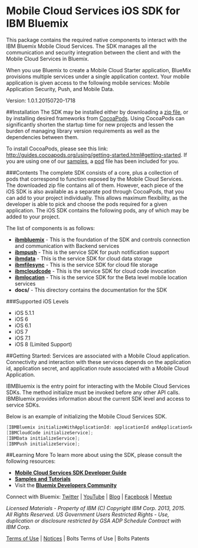 Mobile Cloud Services iOS SDK for IBM Bluemix
===

This package contains the required native components to interact with the IBM
Bluemix Mobile Cloud Services.  The SDK manages all the communication and security integration between 
the client and with the Mobile Cloud Services in Bluemix.

When you use Bluemix to create a Mobile Cloud Starter application, BlueMix provisions 
multiple services under a single application context. Your mobile application is given 
access to the following mobile services: Mobile Application Security, Push, and Mobile Data.

Version: 1.0.1.20150720-1718

##Installation
The SDK may be installed either by downloading a [zip file](https://mbaas-catalog.ng.bluemix.net/sdk/ibm-baas-sdk-ios.zip),
or by installing desired frameworks from [CocoaPods](http://cocoapods.org/). Using CocoaPods 
can significantly shorten the startup time for new projects and lessen the burden of managing 
library version requirements as well as the dependencies between them.

To install CocoaPods, please see this link: http://guides.cocoapods.org/using/getting-started.html#getting-started.  If you
are using one of our [samples](https://hub.jazz.net/user/mobilecloud),
a [pod](http://guides.cocoapods.org/using/the-podfile.html)
file has been included for you.

###Contents
The complete SDK consists of a core, plus a collection of pods that correspond to function exposed
by the Mobile Cloud Services.  The downloaded zip file
contains all of them. However, each piece of the iOS SDK is also available as a separate pod
through CocoaPods, 
that you can add to your project individually. This allows maximum flexibility, as the developer is able to 
pick and choose the pods required for a given application. The iOS SDK contains the following 
pods, any of which may be added to your project.

The list of components is as follows:
- **[ibmbluemix](https://hub.jazz.net/project/bluemixmobilesdk/ibmbluemix-ios/overview)** - This is the foundation of the SDK and controls connection and communication with Backend services
- **[ibmpush](https://hub.jazz.net/project/bluemixmobilesdk/ibmpush-ios/overview)** - This is the service SDK for push notification support
- **[ibmdata](https://hub.jazz.net/project/bluemixmobilesdk/ibmdata-ios/overview)** - This is the service SDK for cloud data storage
- **[ibmfilesync](https://hub.jazz.net/project/bluemixmobilesdk/ibmfilesync-ios/overview)** - This is the service SDK for cloud file storage
- **[ibmcloudcode](https://hub.jazz.net/project/bluemixmobilesdk/ibmcloudcode-ios/overview)** - This is the service SDK for cloud code invocation
- **[ibmlocation](https://hub.jazz.net/project/bluemixmobilesdk/ibmlocation-ios/overview)** - This is the service SDK for the Beta level mobile location services
- **docs/** - This directory contains the documentation for the SDK

###Supported iOS Levels
- iOS 5.1.1
- iOS 6
- iOS 6.1
- iOS 7
- iOS 7.1
- iOS 8 (Limited Support)

##Getting Started:
Services are associated with a Mobile Cloud application. Connectivity and interaction with
these services depends on the application id, application secret, and application route associated
with a Mobile Cloud Application.

IBMBluemix is the entry point for interacting with the Mobile Cloud Services SDKs.  The method initialize 
must be invoked before any other API calls.  IBMBluemix provides information about the current SDK level 
and access to service SDKs.

Below is an example of initializing the Mobile Cloud Services SDK.
```objective-c
[IBMBluemix initializeWithApplicationId: applicationId andApplicationSecret: applicationSecret andApplicationRoute: applicationRoute];
[IBMCloudCode initializeService];
[IBMData initializeService];
[IBMPush initializeService];
```
##Learning More
To learn more about using the SDK, please consult the following resources:
- **[Mobile Cloud Services SDK Developer Guide](http://mbaas-gettingstarted.ng.bluemix.net/)**
- **[Samples and Tutorials](https://www.ng.bluemix.net/docs/#starters/mobile/index.html#samples)**
- Visit the **[Bluemix Developers Community](https://developer.ibm.com/bluemix/)**

Connect with Bluemix: [Twitter](https://twitter.com/ibmbluemix) |
[YouTube](https://www.youtube.com/playlist?list=PLzpeuWUENMK2d3L5qCITo2GQEt-7r0oqm) |
[Blog](https://developer.ibm.com/bluemix/blog/) |
[Facebook](https://www.facebook.com/ibmbluemix) |
[Meetup](http://www.meetup.com/bluemix/)

*Licensed Materials - Property of IBM
(C) Copyright IBM Corp. 2013, 2015. All Rights Reserved.
US Government Users Restricted Rights - Use, duplication or
disclosure restricted by GSA ADP Schedule Contract with IBM Corp.*

[Terms of Use](https://hub.jazz.net/project/bluemixmobilesdk/ibmbluemix-android/overview#https://hub.jazz.net/gerrit/plugins/gerritfs/contents/bluemixmobilesdk%252Fibmbluemix-android/refs%252Fheads%252Fmaster/License.txt) |
[Notices]() | Bolts Terms of Use | Bolts Patents